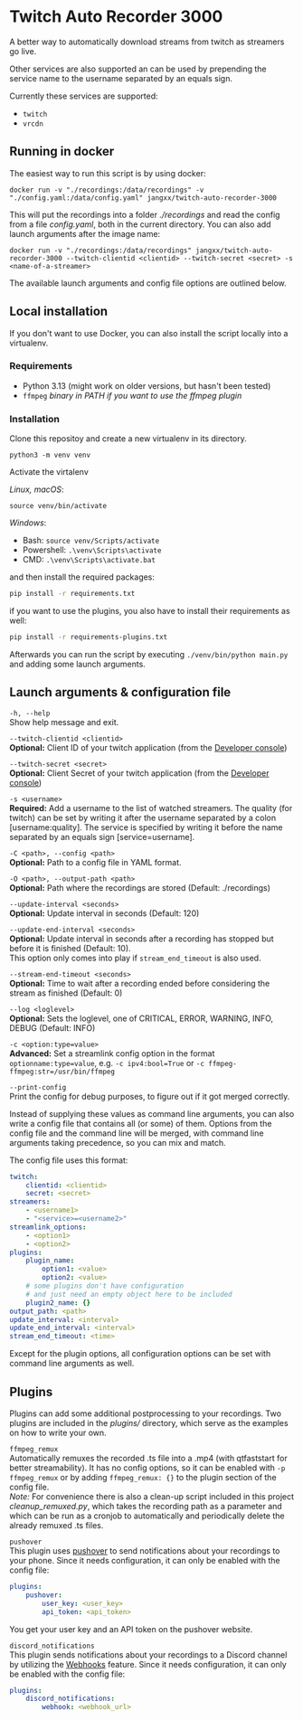 # Twitch Auto Recorder 3000
A better way to automatically download streams from twitch as streamers go live.

Other services are also supported an can be used by prepending the service name to the username separated by an equals sign.

Currently these services are supported:

- `twitch`
- `vrcdn`

## Running in docker

The easiest way to run this script is by using docker:

```
docker run -v "./recordings:/data/recordings" -v "./config.yaml:/data/config.yaml" jangxx/twitch-auto-recorder-3000
```

This will put the recordings into a folder _./recordings_ and read the config from a file _config.yaml_, both in the current directory.
You can also add launch arguments after the image name:

```
docker run -v "./recordings:/data/recordings" jangxx/twitch-auto-recorder-3000 --twitch-clientid <clientid> --twitch-secret <secret> -s <name-of-a-streamer>
```

The available launch arguments and config file options are outlined below.

## Local installation

If you don't want to use Docker, you can also install the script locally into a virtualenv.

### Requirements

- Python 3.13 (might work on older versions, but hasn't been tested)
- `ffmpeg` _binary in PATH if you want to use the ffmpeg plugin_

### Installation

Clone this repositoy and create a new virtualenv in its directory.

    python3 -m venv venv

Activate the virtalenv

_Linux, macOS_:

    source venv/bin/activate

_Windows_:

- Bash: `source venv/Scripts/activate`
- Powershell: `.\venv\Scripts\activate`
- CMD: `.\venv\Scripts\activate.bat`

and then install the required packages:

```bash
pip install -r requirements.txt
```

if you want to use the plugins, you also have to install their requirements as well:

```bash
pip install -r requirements-plugins.txt
```

Afterwards you can run the script by executing `./venv/bin/python main.py` and adding some launch arguments.

## Launch arguments & configuration file

`-h, --help`  
Show help message and exit.

`--twitch-clientid <clientid>`  
**Optional:** Client ID of your twitch application (from the [Developer console](https://dev.twitch.tv/console/apps))

`--twitch-secret <secret>`  
**Optional:** Client Secret of your twitch application (from the [Developer console](https://dev.twitch.tv/console/apps))

`-s <username>`  
**Required:** Add a username to the list of watched streamers.
The quality (for twitch) can be set by writing it after the username separated by a colon [username:quality].
The service is specified by writing it before the name separated by an equals sign [service=username].

`-C <path>, --config <path>`  
**Optional:** Path to a config file in YAML format.

`-O <path>, --output-path <path>`  
**Optional:** Path where the recordings are stored (Default: ./recordings)

`--update-interval <seconds>`  
**Optional:** Update interval in seconds (Default: 120)

`--update-end-interval <seconds>`  
**Optional:** Update interval in seconds after a recording has stopped but before it is finished (Default: 10).  
This option only comes into play if `stream_end_timeout` is also used.

`--stream-end-timeout <seconds>`  
**Optional:** Time to wait after a recording ended before considering the stream as finished (Default: 0)

`--log <loglevel>`  
**Optional:** Sets the loglevel, one of CRITICAL, ERROR, WARNING, INFO, DEBUG (Default: INFO)

`-c <option:type=value>`  
**Advanced:** Set a streamlink config option in the format `optionname:type=value`, e.g. `-c ipv4:bool=True` or `-c ffmpeg-ffmpeg:str=/usr/bin/ffmpeg`
  
`--print-config`  
Print the config for debug purposes, to figure out if it got merged correctly.

Instead of supplying these values as command line arguments, you can also write a config file that contains all (or some) of them.
Options from the config file and the command line will be merged, with command line arguments taking precedence, so you can mix and match.

The config file uses this format:

```yaml
twitch:
    clientid: <clientid>
    secret: <secret>
streamers:
    - <username1>
    - "<service>=<username2>"
streamlink_options:
    - <option1>
    - <option2>
plugins:
    plugin_name:
        option1: <value>
        option2: <value>
    # some plugins don't have configuration 
    # and just need an empty object here to be included
    plugin2_name: {} 
output_path: <path>
update_interval: <interval>
update_end_interval: <interval>
stream_end_timeout: <time>
```

Except for the plugin options, all configuration options can be set with command line arguments as well.

## Plugins

Plugins can add some additional postprocessing to your recordings. Two plugins are included in the _plugins/_ directory, which serve as the examples on how to write your own.

`ffmpeg_remux`  
Automatically remuxes the recorded .ts file into a .mp4 (with qtfaststart for better streamability).
It has no config options, so it can be enabled with `-p ffmpeg_remux` or by adding `ffmpeg_remux: {}` to the plugin section of the config file.  
_Note:_ For convenience there is also a clean-up script included in this project _cleanup_remuxed.py_, which takes the recording path as a parameter and which can be run as a cronjob to automatically and periodically delete the already remuxed .ts files.

`pushover`  
This plugin uses [pushover](https://pushover.net) to send notifications about your recordings to your phone.
Since it needs configuration, it can only be enabled with the config file:
```yaml
plugins:
    pushover:
        user_key: <user_key>
        api_token: <api_token>
```
You get your user key and an API token on the pushover website.

`discord_notifications`  
This plugin sends notifications about your recordings to a Discord channel by utilizing the [Webhooks](https://support.discord.com/hc/en-us/articles/228383668-Intro-to-Webhooks) feature.
Since it needs configuration, it can only be enabled with the config file:
```yaml
plugins:
    discord_notifications:
        webhook: <webhook_url>
```
